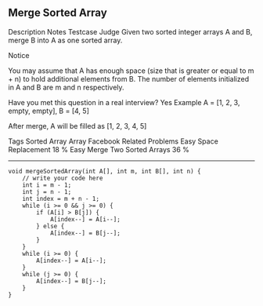 ## Merge Sorted Array  ##

 Description
 Notes
 Testcase
 Judge
Given two sorted integer arrays A and B, merge B into A as one sorted array.

 Notice

You may assume that A has enough space (size that is greater or equal to m + n) to hold additional elements from B. The number of elements initialized in A and B are m and n respectively.

Have you met this question in a real interview? Yes
Example
A = [1, 2, 3, empty, empty], B = [4, 5]

After merge, A will be filled as [1, 2, 3, 4, 5]

Tags 
Sorted Array Array Facebook
Related Problems 
Easy Space Replacement 18 %
Easy Merge Two Sorted Arrays 36 %

----------
	void mergeSortedArray(int A[], int m, int B[], int n) {
	    // write your code here
	    int i = m - 1;
	    int j = n - 1;
	    int index = m + n - 1;
	    while (i >= 0 && j >= 0) {
	        if (A[i] > B[j]) {
	            A[index--] = A[i--];
	        } else {
	            A[index--] = B[j--];
	        }
	    }
	    while (i >= 0) {
	        A[index--] = A[i--];
	    }
	    while (j >= 0) {
	        A[index--] = B[j--];
	    }
	}
